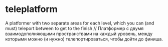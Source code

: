 # teleplatform
A platformer with two separate areas for each level, which you can (and must) teleport between to get to the finish // Платформер с двумя взаимодополняющими пространствами на каждый уровень, между которыми можно (и нужно) телепортироваться, чтобы дойти до финиша.
